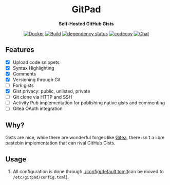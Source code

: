 <div align="center">
<h1> GitPad </h1>
<p>

**Self-Hosted GitHub Gists**

</p>

[![Docker](https://img.shields.io/docker/pulls/realaravinth/gitpad)](https://hub.docker.com/r/realaravinth/gitpad)
[![Build](https://github.com/realaravinth/gitpad/actions/workflows/linux.yml/badge.svg)](https://github.com/realaravinth/gitpad/actions/workflows/linux.yml)
[![dependency status](https://deps.rs/repo/github/realaravinth/gitpad/status.svg)](https://deps.rs/repo/github/realaravinth/gitpad)
[![codecov](https://codecov.io/gh/realaravinth/gitpad/branch/master/graph/badge.svg)](https://codecov.io/gh/realaravinth/gitpad)
[![Chat](https://img.shields.io/badge/matrix-+gitpad:matrix.batsense.net-purple?style=flat-square)](https://matrix.to/#/#gitpad:matrix.batsense.net)

</div>

## Features

-   [x] Upload code snippets
-   [x] Syntax Highlighting
-   [x] Comments
-   [x] Versioning through Git
-   [ ] Fork gists
-   [x] Gist privacy: public, unlisted, private
-   [ ] Git clone via HTTP and SSH
-   [ ] Activity Pub implementation for publishing native gists and commenting
-   [ ] Gitea OAuth integration

## Why?

Gists are nice, while there are wonderful forges like
[Gitea](https://gitea.io), there isn't a libre pastebin implementation that
can rival GitHub Gists.

## Usage

1. All configuration is done through
   [./config/default.toml](./config/default.toml)(can be moved to
   `/etc/gitpad/config.toml`).
